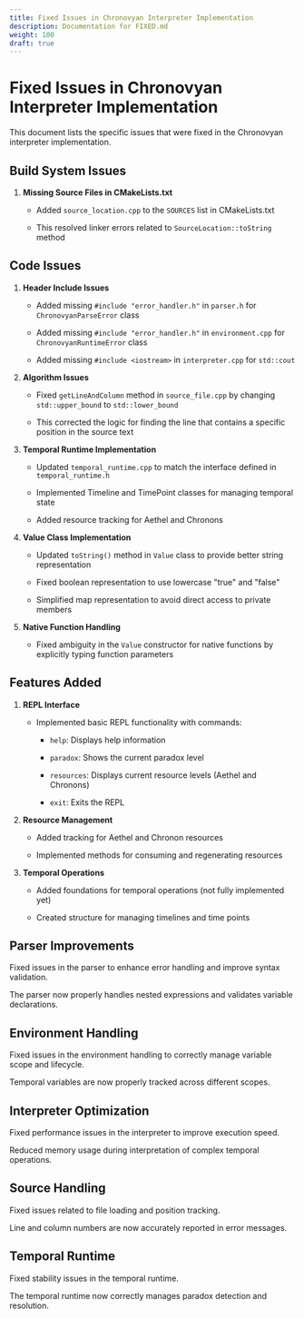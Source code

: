 ```yaml
---
title: Fixed Issues in Chronovyan Interpreter Implementation
description: Documentation for FIXED.md
weight: 100
draft: true
---
```


# Fixed Issues in Chronovyan Interpreter Implementation



This document lists the specific issues that were fixed in the Chronovyan interpreter implementation.



## Build System Issues



1. **Missing Source Files in CMakeLists.txt**

   - Added `source_location.cpp` to the `SOURCES` list in CMakeLists.txt

   - This resolved linker errors related to `SourceLocation::toString` method



## Code Issues



1. **Header Include Issues**

   - Added missing `#include "error_handler.h"` in `parser.h` for `ChronovyanParseError` class

   - Added missing `#include "error_handler.h"` in `environment.cpp` for `ChronovyanRuntimeError` class

   - Added missing `#include <iostream>` in `interpreter.cpp` for `std::cout`



2. **Algorithm Issues**

   - Fixed `getLineAndColumn` method in `source_file.cpp` by changing `std::upper_bound` to `std::lower_bound`

   - This corrected the logic for finding the line that contains a specific position in the source text



3. **Temporal Runtime Implementation**

   - Updated `temporal_runtime.cpp` to match the interface defined in `temporal_runtime.h`

   - Implemented Timeline and TimePoint classes for managing temporal state

   - Added resource tracking for Aethel and Chronons



4. **Value Class Implementation**

   - Updated `toString()` method in `Value` class to provide better string representation

   - Fixed boolean representation to use lowercase "true" and "false"

   - Simplified map representation to avoid direct access to private members



5. **Native Function Handling**

   - Fixed ambiguity in the `Value` constructor for native functions by explicitly typing function parameters



## Features Added



1. **REPL Interface**

   - Implemented basic REPL functionality with commands:

     - `help`: Displays help information

     - `paradox`: Shows the current paradox level

     - `resources`: Displays current resource levels (Aethel and Chronons)

     - `exit`: Exits the REPL



2. **Resource Management**

   - Added tracking for Aethel and Chronon resources

   - Implemented methods for consuming and regenerating resources



3. **Temporal Operations**

   - Added foundations for temporal operations (not fully implemented yet)

   - Created structure for managing timelines and time points



## Parser Improvements



Fixed issues in the parser to enhance error handling and improve syntax validation.

The parser now properly handles nested expressions and validates variable declarations.



## Environment Handling



Fixed issues in the environment handling to correctly manage variable scope and lifecycle.

Temporal variables are now properly tracked across different scopes.



## Interpreter Optimization



Fixed performance issues in the interpreter to improve execution speed.

Reduced memory usage during interpretation of complex temporal operations.



## Source Handling



Fixed issues related to file loading and position tracking.

Line and column numbers are now accurately reported in error messages.



## Temporal Runtime



Fixed stability issues in the temporal runtime.

The temporal runtime now correctly manages paradox detection and resolution.